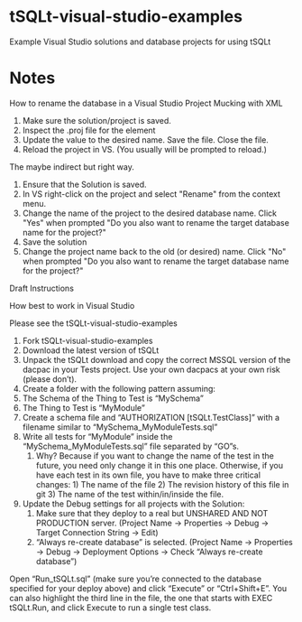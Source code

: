 # tSQLt-visual-studio-examples
Example Visual Studio solutions and database projects for using tSQLt

# Notes
How to rename the database in a Visual Studio Project
Mucking with XML
1. Make sure the solution/project is saved.
1. Inspect the .proj file for the <TargetDatabaseName> element
1. Update the value to the desired name. Save the file. Close the file.
1. Reload the project in VS. (You usually will be prompted to reload.)

The maybe indirect but right way.
1. Ensure that the Solution is saved.
1. In VS right-click on the project and select "Rename" from the context menu.
1. Change the name of the project to the desired database name. Click "Yes" when prompted "Do you also want to rename the target database name for the project?"
1. Save the solution
1. Change the project name back to the old (or desired) name. Click "No" when prompted "Do you also want to rename the target database name for the project?"

Draft Instructions

How best to work in Visual Studio

Please see the tSQLt-visual-studio-examples

1. Fork tSQLt-visual-studio-examples
1. Download the latest version of tSQLt
1. Unpack the tSQLt download and copy the correct MSSQL version of the dacpac in your Tests project. Use your own dacpacs at your own risk (please don’t).
1. Create a folder with the following pattern assuming:
1. The Schema of the Thing to Test is “MySchema”
1. The Thing to Test is “MyModule”
1. Create a schema file and “AUTHORIZATION [tSQLt.TestClass]” with a filename similar to  “MySchema_MyModuleTests.sql”
1. Write all tests for “MyModule” inside the “MySchema_MyModuleTests.sql” file separated by “GO”s.
   1. Why? Because if you want to change the name of the test in the future, you need only change it in this one place. Otherwise, if you have each test in its own file, you have to make three critical changes: 1) The name of the file 2) The revision history of this file in git 3) The name of the test within/in/inside the file.
1. Update the Debug settings for all projects with the Solution:
   1. Make sure that they deploy to a real but UNSHARED AND NOT PRODUCTION server. (Project Name → Properties → Debug → Target Connection String → Edit)
   1. “Always re-create database” is selected. (Project Name → Properties → Debug → Deployment Options → Check “Always re-create database”)


Open “Run_tSQLt.sql” (make sure you’re connected to the database specified for your deploy above) and click “Execute” or “Ctrl+Shift+E”. You can also highlight the third line in the file, the one that starts with EXEC tSQLt.Run, and click Execute to run a single test class.



 

 